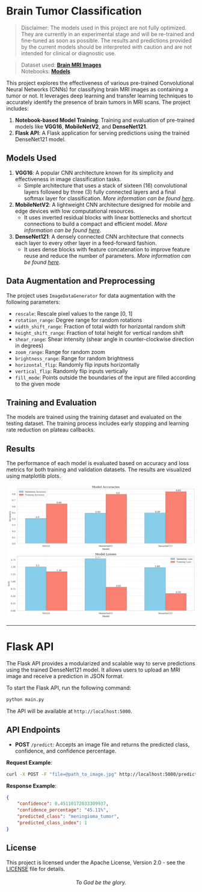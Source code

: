 # Brain Tumor Classification

>  Disclaimer: The models used in this project are not fully optimized. They are currently in an experimental stage and will be re-trained and fine-tuned as soon as possible. The results and predictions provided by the current models should be interpreted with caution and are not intended for clinical or diagnostic use.

> Dataset used: **[Brain MRI Images](datasets/raw/)**  
> Notebooks: **[Models](https://nbviewer.org/github/trigeminal/brain-tumor-classification/blob/main/notebooks/model.ipynb)**

This project explores the effectiveness of various pre-trained Convolutional Neural Networks (CNNs) for classifying brain MRI images as containing a tumor or not. It leverages deep learning and transfer learning techniques to accurately identify the presence of brain tumors in MRI scans. The project includes:
1. **Notebook-based Model Training**: Training and evaluation of pre-trained models like **VGG16**, **MobileNetV2**, and **DenseNet121**.
2. **Flask API**: A Flask application for serving predictions using the trained DenseNet121 model.

## Models Used

1. **VGG16**: A popular CNN architecture known for its simplicity and effectiveness in image classification tasks.
   - Simple architecture that uses a stack of sixteen (16) convolutional layers followed by three (3) fully connected layers and a final softmax layer for classification. *More information can be found [here](https://keras.io/api/applications/vgg/)*.
2. **MobileNetV2**: A lightweight CNN architecture designed for mobile and edge devices with low computational resources.
    - It uses inverted residual blocks with linear bottlenecks and shortcut connections to build a compact and efficient model. *More information can be found [here](https://keras.io/api/applications/mobilenet/)*.
3. **DenseNet121**: A densely connected CNN architecture that connects each layer to every other layer in a feed-forward fashion.
    - It uses dense blocks with feature concatenation to improve feature reuse and reduce the number of parameters. *More information can be found [here](https://keras.io/api/applications/densenet/)*.

## Data Augmentation and Preprocessing

The project uses `ImageDataGenerator` for data augmentation with the following parameters:

- `rescale`: Rescale pixel values to the range [0, 1]
- `rotation_range`: Degree range for random rotations
- `width_shift_range`: Fraction of total width for horizontal random shift
- `height_shift_range`: Fraction of total height for vertical random shift
- `shear_range`: Shear intensity (shear angle in counter-clockwise direction in degrees)
- `zoom_range`: Range for random zoom
- `brightness_range`: Range for random brightness
- `horizontal_flip`: Randomly flip inputs horizontally
- `vertical_flip`: Randomly flip inputs vertically
- `fill_mode`: Points outside the boundaries of the input are filled according to the given mode

## Training and Evaluation

The models are trained using the training dataset and evaluated on the testing dataset. The training process includes early stopping and learning rate reduction on plateau callbacks.

## Results

The performance of each model is evaluated based on accuracy and loss metrics for both training and validation datasets. The results are visualized using matplotlib plots.

![Model Performance](docs/img/viz1.png)

---

# Flask API

The Flask API provides a modularized and scalable way to serve predictions using the trained DenseNet121 model. It allows users to upload an MRI image and receive a prediction in JSON format.

To start the Flask API, run the following command:

```bash
python main.py
```

The API will be available at `http://localhost:5000`.

## API Endpoints

- **POST** `/predict`: Accepts an image file and returns the predicted class, confidence, and confidence percentage.

**Request Example**:

```bash
curl -X POST -F "file=@path_to_image.jpg" http://localhost:5000/predict
```

**Response Example**:

```json
{
    "confidence": 0.45110172033309937,
    "confidence_percentage": "45.11%",
    "predicted_class": "meningioma_tumor",
    "predicted_class_index": 1
}
```

## License

This project is licensed under the Apache License, Version 2.0 - see the [LICENSE](LICENSE) file for details.

<div align="center">
    
###### To God be the glory.
</div>